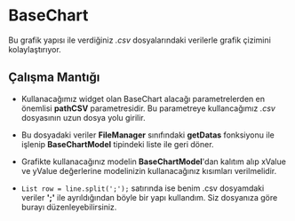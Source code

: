# BaseChart

Bu grafik yapısı ile verdiğiniz _.csv_ dosyalarındaki verilerle grafik çizimini kolaylaştırıyor.

## Çalışma Mantığı

- Kullanacağımız widget olan BaseChart alacağı parametrelerden en önemlisi **pathCSV** parametresidir. Bu parametreye kullancağımız _.csv_ dosyasının uzun dosya yolu girilir.

- Bu dosyadaki veriler **FileManager** sınıfındaki **getDatas** fonksiyonu ile işlenip **BaseChartModel** tipindeki liste ile geri döner.

- Grafikte kullanacağınız modelin **BaseChartModel**'dan kalıtım alıp xValue ve yValue değerlerine modelinizin kullanacağınız kısımları verilmelidir.

- `List row = line.split(';');` satırında ise benim .csv dosyamdaki veriler **';'** ile ayrıldığından böyle bir yapı kullandım. Siz dosyanıza göre burayı düzenleyebilirsiniz.
